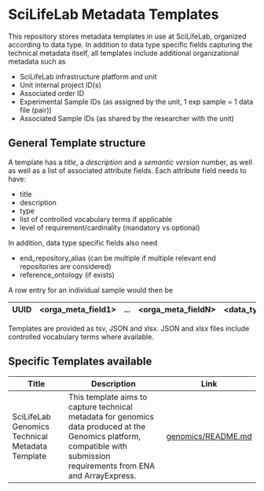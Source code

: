 # SciLifeLab Metadata Templates

This repository stores metadata templates in use at SciLifeLab, organized according to data type. In addition to data type specific fields capturing the technical metadata itself, all templates include additional organizational metadata such as 
- SciLifeLab infrastructure platform and unit
- Unit internal project ID(s)
- Associated order ID
- Experimental Sample IDs (as assigned by the unit, 1 exp sample = 1 data file (pair))
- Associated Sample IDs (as shared by the researcher with the unit)

## General Template structure

A template has a _title_, a _description_ and a _semantic version_ number, as well as well as a list of associated attribute fields. Each attribute field needs to have:
- title
- description
- type
- list of controlled vocabulary terms if applicable
- level of requirement/cardinality (mandatory vs optional)

In addition, data type specific fields also need
- end_repository_alias (can be multiple if multiple relevant end repositories are considered)
- reference_ontology (if exists)

A row entry for an individual sample would then be

| UUID  | <orga_meta_field1>|...| <orga_meta_fieldN> |<data_type_specific_field1>|...| <data_type_specific_fieldM> | <data_file_name_R1> |...|<data_file_name_RP>|
| ----- | ----------------- | - | ------------------ | ------------------------- | - | --------------------------- | ------------------- | -- | ---------------- |


Templates are provided as tsv, JSON and xlsx. JSON and xlsx files include controlled vocabulary terms where available. 

## Specific Templates available

| Title | Description | Link |
| ----- | ----------- | ---- |
| SciLifeLab Genomics Technical Metadata Template | This template aims to capture technical metadata for genomics data produced at the Genomics platform, compatible with submission requirements from ENA and ArrayExpress. | [genomics/README.md](https://github.com/ScilifelabDataCentre/scilifelab-metadata-templates/blob/main/genomics/README.md) | 
